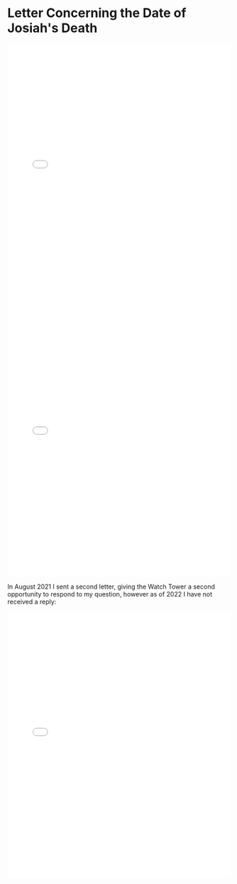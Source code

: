 # Letter Concerning the Date of Josiah's Death

<object data="../letters/2021_07_18_Halsey_Watch_Tower_Josiah.pdf" type="application/pdf" width="100%" height="600px" class="pdf">
    <embed src="../letters/2021_07_18_Halsey_Watch_Tower_Josiah.pdf" width="100%" height="600px"/> 
</object>

<object data="../letters/2021_07_30_Watch_Tower_Halsey_Josiah.pdf" type="application/pdf" width="100%" height="600px" class="pdf">
    <embed src="../letters/2021_07_30_Watch_Tower_Halsey_Josiah.pdf" width="100%" height="600px"/> 
</object>

In August 2021 I sent a second letter, giving the Watch Tower a second opportunity to respond to my question, however as
of 2022 I have not received a reply:

<object data="../letters/2021_08_12_Halsey_Watchtower_Josiah.pdf" type="application/pdf" width="100%" height="600px" class="pdf">
    <embed src="../letters/2021_08_12_Halsey_Watchtower_Josiah.pdf" width="100%" height="600px"/> 
</object>
